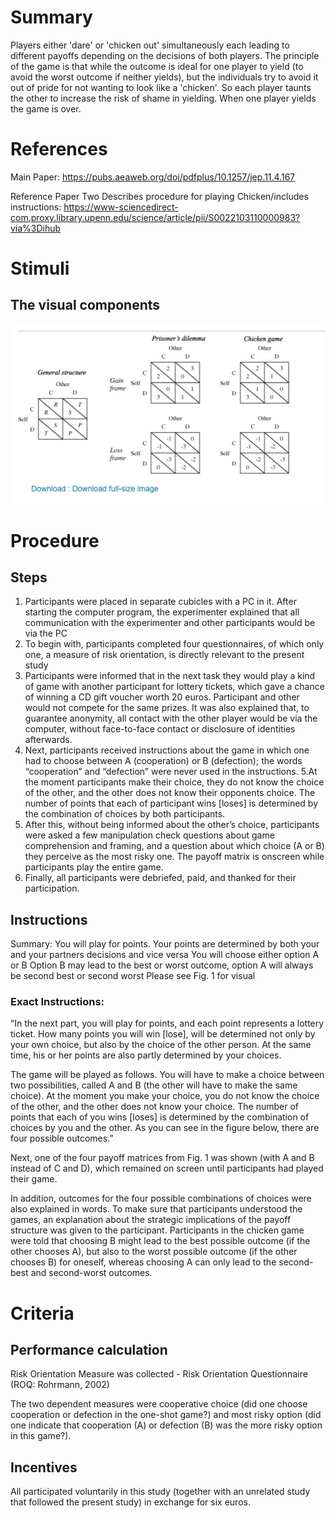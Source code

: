 # Summary
Players either 'dare' or 'chicken out' simultaneously each leading to different payoffs depending on the decisions of both players. The principle of the game is that while the outcome is ideal for one player to yield (to avoid the worst outcome if neither yields), but the individuals try to avoid it out of pride for not wanting to look like a 'chicken'. So each player taunts the other to increase the risk of shame in yielding. When one player yields the game is over. 

# References
Main Paper: https://pubs.aeaweb.org/doi/pdfplus/10.1257/jep.11.4.167

Reference Paper Two Describes procedure for playing Chicken/includes instructions: https://www-sciencedirect-com.proxy.library.upenn.edu/science/article/pii/S0022103110000983?via%3Dihub


# Stimuli
## The visual components
![image](/images/Chicken_Game_Payoff_Structure.png)


# Procedure
## Steps
1. Participants were placed in separate cubicles with a PC in it. After starting the computer program, the experimenter explained that all communication with the experimenter and other participants would be via the PC
2. To begin with, participants completed four questionnaires, of which only one, a measure of risk orientation, is directly relevant to the present study
3. Participants were informed that in the next task they would play a kind of game with another participant for lottery tickets, which gave a chance of winning a CD gift voucher worth 20 euros. Participant and other would not compete for the same prizes. It was also explained that, to guarantee anonymity, all contact with the other player would be via the computer, without face-to-face contact or disclosure of identities afterwards.
4. Next, participants received instructions about the game in which one had to choose between A (cooperation) or B (defection); the words “cooperation” and “defection” were never used in the instructions.
5.At the moment participants make their choice, they do not know the choice of the other, and the other does not know their opponents choice. The number of
points that each of participant wins [loses] is determined by the combination of choices by both participants. 
6. After this, without being informed about the other’s choice, participants were asked a few manipulation check questions about game comprehension and framing, and a question about which choice (A or B) they perceive as the most risky one. The payoff matrix is onscreen while participants play the entire game. 
7. Finally, all participants were debriefed, paid, and thanked for their participation.


## Instructions
Summary: 
You will play for points. Your points are determined by both your and your partners decisions and vice versa
You will choose either option A or B
Option B may lead to the best or worst outcome, option A will always be second best or second worst
Please see Fig. 1 for visual

### Exact Instructions: 

“In the next part, you will play for points, and each point represents a lottery ticket. How many points you will win [lose], will be determined not only by your own choice, but also by the choice of the other person. At the same time, his or her points are also partly determined by your choices. 

The game will be played as follows. You will have to make a choice between two possibilities, called A and B (the other will have to make the same choice). At the moment you make your choice, you do not know the choice of the other, and the other does not know your choice. The number of points that each of you wins [loses] is determined by the combination of choices by you and the other. As you can see in the figure below, there are four possible outcomes.” 

Next, one of the four payoff matrices from Fig. 1 was shown (with A and B instead of C and D), which remained on screen until participants had played their game. 

In addition, outcomes for the four possible combinations of choices were also explained in words. To make sure that participants understood the games, an explanation about the strategic implications of the payoff structure was given to the participant. Participants in the chicken game were told that choosing B might lead to the best possible outcome (if the other chooses A), but also to the worst possible outcome (if the other chooses B) for oneself, whereas choosing A can only lead to the second-best and second-worst outcomes.

# Criteria
## Performance calculation
Risk Orientation Measure was collected - Risk Orientation Questionnaire (ROQ: Rohrmann, 2002)

The two dependent measures were cooperative choice (did one choose cooperation or defection in the one-shot game?) and most risky option (did one indicate that cooperation (A) or defection (B) was the more risky option in this game?).

## Incentives
All participated voluntarily in this study (together with an unrelated study that followed the present study) in exchange for six euros. 
